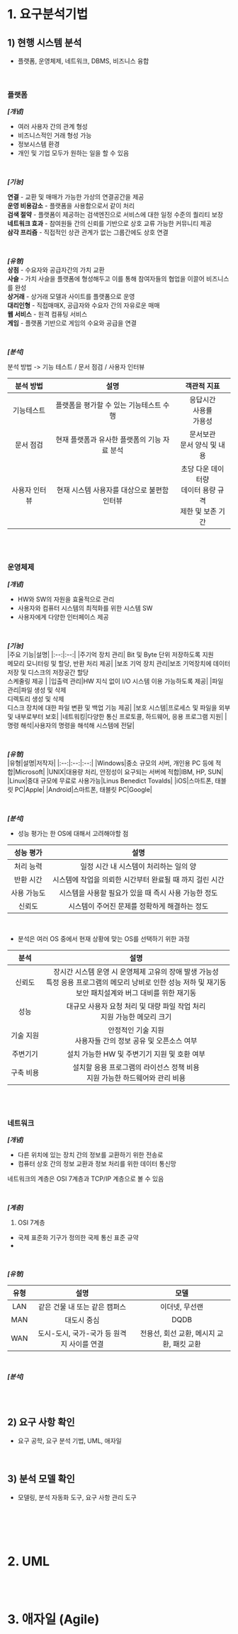 </br>

# 1. 요구분석기법

## 1) 현행 시스템 분석
- 플랫폼, 운영체제, 네트워크, DBMS, 비즈니스 융합

</br>

### 플랫폼

***[개념]***
- 여러 사용자 간의 관계 형성  
- 비즈니스적인 거래 형성 가능  
- 정보시스템 환경  
- 개인 및 기업 모두가 원하는 일을 할 수 있음  

</br>

***[기능]***  

**연결** - 교환 및 매매가 가능한 가상의 연결공간을 제공  
**운영 비용감소** - 플랫폼을 사용함으로서 같이 처리  
**검색 절약** - 플랫폼이 제공하는 검색엔진으로 서비스에 대한 일정 수준의 퀄리티 보장  
**네트워크 효과** - 참여원들 간의 신뢰를 기반으로 상호 교류 가능한 커뮤니티 제공  
**삼각 프리즘** - 직접적인 상관 관계가 없는 그룹간에도 상호 연결  

</br>

***[유형]***    
**상점** - 수요자와 공급자간의 가치 교환  
**사슬** - 가치 사슬을 플랫폼에 형성해두고 이를 통해 참여자들의 협업을 이끌어 비즈니스를 완성  
**상거래** - 상거래 모델과 사이트를 플랫폼으로 운영  
**대리인형** - 직접매매X, 공급자와 수요자 간의 자유로운 매매    
**웹 서비스** - 원격 컴퓨팅 서비스  
**게임** - 플랫폼 기반으로 게임의 수요와 공급을 연결  

</br>

***[분석]***  

분석 방법 -> 기능 테스트 / 문서 점검 / 사용자 인터뷰  

|분석 방법|설명|객관적 지표|
|:--:|:--:|:--:|
|기능테스트|플랫폼을 평가할 수 있는 기능테스트 수행 |응답시간 </br> 사용률 </br> 가용성|
|문서 점검|현재 플랫폼과 유사한 플랫폼의 기능 자료 분석| 문서보관 </br> 문서 양식 및 내용 |
|사용자 인터뷰|현재 시스템 사용자를 대상으로 불편함 인터뷰| 초당 다운 데이터량 </br> 데이터 용량 규격 </br> 제한 및 보존 기간 |

</br></br>

### 운영체제

***[개념]***  
- HW와 SW의 자원을 효율적으로 관리  
- 사용자와 컴퓨터 시스템의 최적화를 위한 시스템 SW  
- 사용자에게 다양한 인터페이스 제공  

</br> 

***[기능]***  
|주요 기능|설명|
|:--:|:--:|
|주기억 장치 관리| Bit 및 Byte 단위 저장하도록 지원 </br> 메모리 모니터링 및 할당, 반환 처리 제공|
|보조 기억 장치 관리|보조 기억장치에 데이터 저장 및 디스크의 저장공간 할당 </br> 스케줄링 제공 |
|입출력 관리|HW 지식 없이 I/O 시스템 이용 가능하도록 제공|
|파일 관리|파일 생성 및 삭제 </br> 디렉토리 생성 및 삭제 </br> 디스크 장치에 대한 파일 변환 및 백업 기능 제공|
|보호 시스템|프로세스 및 파일을 외부 및 내부로부터 보호|
|네트워킹|다양한 통신 프로토콜, 하드웨어, 응용 프로그램 지원|
|명령 해석|사용자의 명령을 해석해 시스템에 전달|

</br> 

***[유형]***   
|유형|설명|저작자|
|:--:|:--:|:--:|
|Windows|중소 규모의 서버, 개인용 PC 등에 적합|Microsoft|
|UNIX|대용량 처리, 안정성이 요구되는 서버에 적합|IBM, HP, SUN|
|Linux|중대 규모에 무료로 사용가능|Linus Benedict Tovalds|
|iOS|스마트폰, 태블릿 PC|Apple|
|Android|스마트폰, 태블릿 PC|Google|

</br> 


***[분석]***  

- 성능 평가는 한 OS에 대해서 고려해야할 점  

|성능 평가|설명|
|:--:|:--:|
|처리 능력|일정 시간 내 시스템이 처리하는 일의 양|
|반환 시간|시스템에 작업을 의뢰한 시간부터 완료될 때 까지 걸린 시간|
|사용 가능도|시스템을 사용할 필요가 있을 때 즉시 사용 가능한 정도|
|신뢰도|시스템이 주어진 문제를 정확하게 해결하는 정도|

</br>

- 분석은 여러 OS 중에서 현재 상황에 맞는 OS를 선택하기 위한 과정

|분석|설명|
|:--:|:--:|
|신뢰도|장시간 시스템 운영 시 운영체제 고유의 장애 발생 가능성 </br> 특정 응용 프로그램의 메모리 낭비로 인한 성능 저하 및 재기동 </br> 보안 패치설계와 버그 대비를 위한 재기동|
|성능|대규모 사용자 요청 처리 및 대량 파일 작업 처리 </br> 지원 가능한 메모리 크기|
|기술 지원|안정적인 기술 지원 </br> 사용자들 간의 정보 공유 및 오픈소스 여부|
|주변기기|설치 가능한 HW 및 주변기기 지원 및 호환 여부|
|구축 비용|설치할 응용 프로그램의 라이선스 정책 비용 </br> 지원 가능한 하드웨어와 관리 비용|


</br></br>

### 네트워크  


***[개념]***  
- 다른 위치에 있는 장치 간의 정보를 교환하기 위한 전송로
- 컴퓨터 상호 간의 정보 교환과 정보 처리를 위한 데이터 통신망

네트워크의 계층은 OSI 7계층과 TCP/IP 계층으로 볼 수 있음

</br> 

***[계층]***  
1) OSI 7계층
- 국제 표준화 기구가 정의한 국제 통신 표준 규약
- 


</br> 


***[유형]***   

|유형|설명|모델|
|:--:|:--:|:--:|
|LAN|같은 건물 내 또는 같은 캠퍼스|이더넷, 무선랜|
|MAN|대도시 중심|DQDB|
|WAN|도시-도시, 국가-국가 등 원격지 사이를 연결|전용선, 회선 교환, 메시지 교환, 패킷 교환|

</br> 


***[분석]***  



</br></br>

## 2) 요구 사항 확인
- 요구 공학, 요구 분석 기법, UML, 애자일



</br>

## 3) 분석 모델 확인
- 모델링, 분석 자동화 도구, 요구 사항 관리 도구



</br>


</br></br>

# 2. UML

</br></br>

# 3. 애자일 (Agile)

</br></br>
